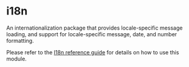 # i18n

An internationalization package that provides locale-specific message loading, and support for locale-specific message, date, and number formatting.

Please refer to the [I18n reference guide](../../docs/en/i18n/index.md) for details on how to use this module.

